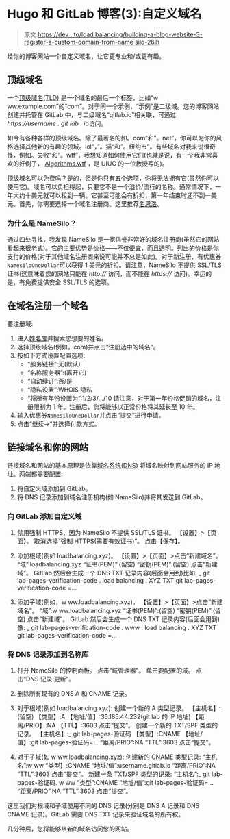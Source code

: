 # Hugo 和 GitLab 博客(3):自定义域名

> 原文:[https://dev . to/load balancing/building-a-blog-website-3-register-a-custom-domain-from-name silo-26lh](https://dev.to/loadbalancing/building-a-blog-website-3-register-a-custom-domain-from-namesilo-26lh)

给你的博客网站一个自定义域名，让它更专业和/或更有趣。

## [](#toplevel-domain)顶级域名

一个[顶级域名(TLD)](https://en.wikipedia.org/wiki/Top-level_domain) 是一个域名的最后一个标签，比如“w ww.example.com”的“com”。对于同一个示例，“示例”是二级域。您的博客网站创建并托管在 GitLab 中，与二级域名“gitlab.io”相关联，可通过*https://username . git lab . io*访问。

如今有各种各样的顶级域名。除了最著名的如。com”和”。net”，你可以为你的风格选择其他新的有趣的领域。lol“，”。猫“和”。纽约市”。有些域名对我来说很奇怪，例如。失败“和”。wtf”，我想知道如何使用它们(也就是说，有一个我非常喜欢的好例子， [Algorithms.wtf](http://algorithms.wtf) ，是 UIUC 的一位教授写的)。

顶级域名可以免费吗？[是的](http://www.dot.tk)，但是你只有五个选项，你将无法拥有它(虽然你可以使用它)。域名可以负担得起，只要它不是一个溢价/流行的名称。通常情况下，一年大约十美元就可以租到一辆。它甚至可能会有折扣，第一年结束时还不到一美元。首先，你需要选择一个域名注册商。这里推荐[名思洛](https://www.namesilo.com/?rid=e010b53fi)。

### [](#why-namesilo)为什么是 NameSilo？

通过四处寻找，我发现 NameSilo 是一家信誉非常好的域名注册商(虽然它的网站看起来很老式)。它的主要优势是[价格](https://www.namesilo.com/pricing.php?rid=e010b53fi)——不仅便宜，而且透明。列出的价格是你支付的价格(对于其他域名注册商来说可能并不总是如此)。对于新注册，有优惠券`NamesiloOneDollar`可以获得 1 美元的折扣。请注意，NameSilo [不](https://www.namesilo.com/Support/Why-we-do-not-offer-SSL%2FTLS-certificates/?rid=e010b53fi)提供 SSL/TLS 证书(这意味着您的网站只能在 *http://* 访问，而不能在 *https://* 访问)。幸运的是，有免费提供安全 SSL/TLS 的选项。

## [](#register-a-domain-at-namesilo)在域名注册一个域名

要注册域:

1.  进入[姓名库](https://www.namesilo.com/register.php?rid=e010b53fi)并搜索您想要的姓名。
2.  选择顶级域名(例如。com)并点击“注册选中的域名”。
3.  按如下方式设置配置选项:
    *   “服务链接”:无(默认)
    *   “名称服务器”:(离开它)
    *   “自动续订”:否/是
    *   “隐私设置”:WHOIS 隐私
    *   “将所有年份设置为”:1/2/3/.../10 请注意，对于第一年价格促销的域名，注册限制为 1 年。注册后，您将能够以正常价格将其延长至 10 年。
4.  输入优惠券`NamesiloOneDollar`并点击“提交”进行申请。
5.  点击“继续->”并选择付款方式。

## [](#link-the-domain-with-your-website)链接域名和你的网站

链接域名和网站的基本原理是依靠[域名系统(DNS)](https://en.wikipedia.org/wiki/Domain_Name_System) 将域名映射到网站服务的 IP 地址。两端都需要配置:

1.  将自定义域添加到 GitLab。
2.  将 DNS 记录添加到域名注册机构(如 NameSilo)并将其发送到 GitLab。

### [](#add-a-custom-domain-to-gitlab)向 GitLab 添加自定义域

1.  禁用强制 HTTPS，因为 NameSilo 不提供 SSL/TLS 证书。
    【设置】>【页面】。
    取消选择“强制 HTTPS(需要有效证书)”。
    点击【保存】。

2.  添加根域(例如 loadbalancing.xyz)。
    【设置】>【页面】>点击“新建域名”。
    “域”:loadbalancing.xyz
    “证书(PEM)”:(留空)
    “密钥(PEM)”:(留空)
    点击“新建域”。
    GitLab 然后会生成一个 DNS TXT 记录内容(后面会用到)比如:
    _ git lab-pages-verification-code . load balancing . XYZ TXT git lab-pages-verification-code =...

3.  添加子域(例如，w ww.loadbalancing.xyz)。
    【设置】>【页面】>点击“新建域名”。
    “域”:w ww.loadbalancing.xyz
    “证书(PEM)”:(留空)
    “密钥(PEM)”:(留空)
    点击“新建域”。
    GitLab 然后会生成一个 DNS TXT 记录内容(后面会用到)像:
    _ git lab-pages-verification-code . www . load balancing . XYZ TXT git lab-pages-verification-code =...

### [](#add-dns-records-to-namesilo)将 DNS 记录添加到名称库

1.  打开 NameSilo 的控制面板。
    点击“域管理器”。
    单击要配置的域。
    点击“DNS 记录:更新”。

2.  删除所有现有的 DNS A 和 CNAME 记录。

3.  对于根域(例如 loadbalancing.xyz):
    创建一个新的 A 类型记录。
    【主机名】:(留空)
    【类型】:A
    【地址/值】:35.185.44.232(git lab 的 IP 地址)
    【距离/PRIO】:NA
    【TTL】:3603
    点击“提交”。
    创建一个新的 TXT/SPF 类型的记录。
    【主机名】:_ git lab-pages-验证码
    【类型】:CNAME
    【地址/值】:git lab-pages-验证码=...
    “距离/PRIO”:NA
    “TTL”:3603
    点击“提交”。

4.  对于子域(如 w ww.loadbalancing.xyz):
    创建新的 CNAME 类型记录:
    “主机名”:w ww
    “类型】:CNAME
    “地址/值”:username.gitlab.io
    “距离/PRIO”:NA
    “TTL”:3603
    点击“提交”。
    新建一条 TXT/SPF 类型的记录:
    “主机名”:_ git lab-pages-验证码. w ww
    “类型”:CNAME
    “地址/值”:git lab-pages-验证码=...
    “距离/PRIO”:NA
    “TTL”:3603
    点击“提交”。

这里我们对根域和子域使用不同的 DNS 记录(分别是 DNS A 记录和 DNS CNAME 记录)。GitLab 需要 DNS TXT 记录来验证域名的所有权。

几分钟后，您将能够从新的域名访问您的网站。